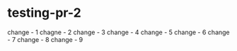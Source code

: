 # testing-pr-2
change - 1
chagne - 2
change - 3
change - 4
change - 5
change - 6
change - 7
change - 8
change - 9